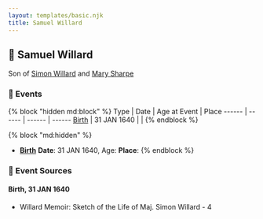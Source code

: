 ```yaml
---
layout: templates/basic.njk
title: Samuel Willard
---
```

## 🔵 Samuel Willard

Son of [Simon Willard](/people/8/86485776) and [Mary Sharpe](/people/1/10735316)

### 📆 Events

{% block "hidden md:block" %}
Type | Date | Age at Event | Place
------ | ------ | ------ | ------
[Birth](#event-event-2) | 31 JAN 1640 |  |
{% endblock %}

{% block "md:hidden" %}
- **[Birth](#event-event-2)**
**Date**: 31 JAN 1640, Age:
**Place**:
{% endblock %}

### 📰 Event Sources

#### <a id="event-event-2"></a> Birth, 31 JAN 1640
* Willard Memoir: Sketch of the Life of Maj. Simon Willard  - 4